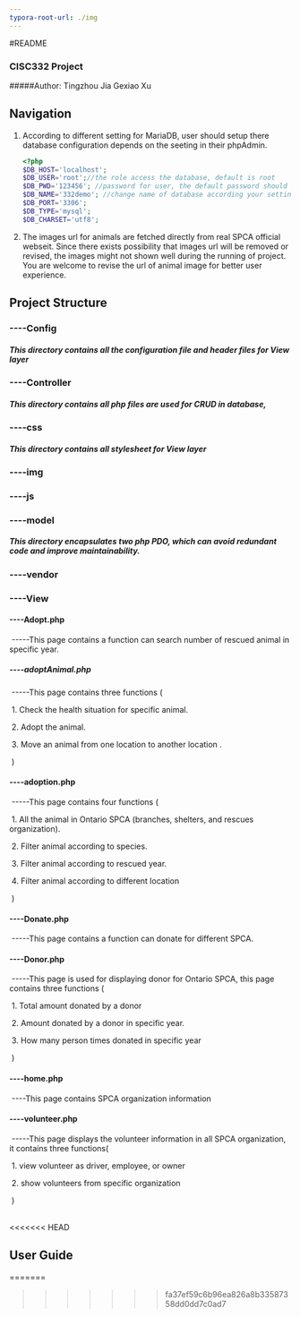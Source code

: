 ```yaml
---
typora-root-url: ./img
---
```


#README

### CISC332 Project

#####Author:  Tingzhou Jia     Gexiao Xu



## Navigation

1. According to different setting for MariaDB, user should setup there database configuration depends on the seeting in their phpAdmin. 

   ```php
   <?php
   $DB_HOST='localhost';
   $DB_USER='root';//the role access the database, default is root
   $DB_PWD='123456'; //password for user, the default password should be null here
   $DB_NAME='332demo'; //change name of database according your setting
   $DB_PORT='3306';
   $DB_TYPE='mysql';
   $DB_CHARSET='utf8';
   
   ```

2. The images url for animals are fetched directly from real SPCA official webseit. Since there exists possibility that images url will be removed or revised, the images might not shown well during the running of project. You are welcome to revise the url of animal image for better user experience.

## Project Structure

###	----Config

##### This directory contains all the configuration file and header files for View layer

###	----Controller

##### This directory contains all  php files are used for CRUD in database, 

###	----css

##### This directory contains all stylesheet for View layer 

###   ----img

###   ----js

###   ----model

##### This directory encapsulates two php PDO, which can avoid redundant code and improve maintainability.

###   ----vendor	

###   ----View

####     ----Adopt.php 

​			-----This page contains a function can search number of  rescued animal  in specific year.

#####    ----adoptAnimal.php

​			-----This page contains three functions ( 

​				1. Check the health situation for specific animal.

​				2. Adopt the animal.

​				3. Move an animal from one location to another location . 			

​			)

####     ----adoption.php

​			-----This page contains four functions (

​				1. All the animal in Ontario SPCA (branches, shelters, and rescues organization).

​				2. Filter animal according to species.

​				3. Filter animal according to rescued year.

​				4. Filter animal according to different location

​	)

####     ----Donate.php

​			-----This page contains a function can donate for different SPCA.

####     ----Donor.php

​			-----This page is used for displaying donor for Ontario SPCA, this page contains three functions (

​				  1. Total amount donated by a donor

​				  2. Amount donated by a donor in specific year.

​				 3. How many person times donated in specific year

​		)

####     ----home.php

​			----This page contains SPCA organization information

####     ----volunteer.php

​			-----This page displays the volunteer information in all SPCA organization, it contains three functions(

​					1. view volunteer as driver, employee, or owner

​					2. show volunteers from specific organization 	

​					)

​		
<<<<<<< HEAD

## User Guide

=======
>>>>>>> fa37ef59c6b96ea826a8b33587358dd0dd7c0ad7
